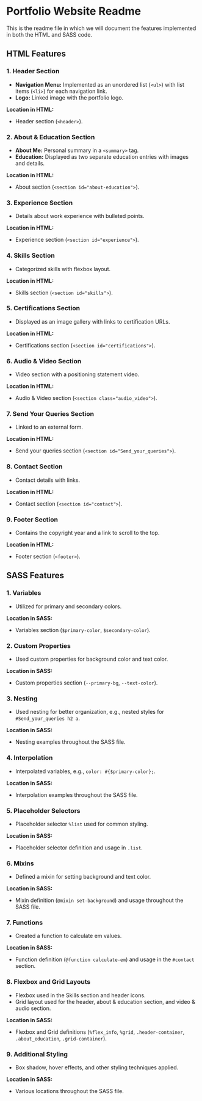 # Portfolio Website Readme

This is the readme file in which we will document the features implemented in both the HTML and SASS code.

## HTML Features

### 1. Header Section
   - **Navigation Menu:** Implemented as an unordered list (`<ul>`) with list items (`<li>`) for each navigation link.
   - **Logo:** Linked image with the portfolio logo.

   **Location in HTML:**
   - Header section (`<header>`).

### 2. About & Education Section
   - **About Me:** Personal summary in a `<summary>` tag.
   - **Education:** Displayed as two separate education entries with images and details.

   **Location in HTML:**
   - About section (`<section id="about-education">`).

### 3. Experience Section
   - Details about work experience with bulleted points.

   **Location in HTML:**
   - Experience section (`<section id="experience">`).

### 4. Skills Section
   - Categorized skills with flexbox layout.

   **Location in HTML:**
   - Skills section (`<section id="skills">`).

### 5. Certifications Section
   - Displayed as an image gallery with links to certification URLs.

   **Location in HTML:**
   - Certifications section (`<section id="certifications">`).

### 6. Audio & Video Section
   - Video section with a positioning statement video.

   **Location in HTML:**
   - Audio & Video section (`<section class="audio_video">`).

### 7. Send Your Queries Section
   - Linked to an external form.

   **Location in HTML:**
   - Send your queries section (`<section id="Send_your_queries">`).

### 8. Contact Section
   - Contact details with links.

   **Location in HTML:**
   - Contact section (`<section id="contact">`).

### 9. Footer Section
   - Contains the copyright year and a link to scroll to the top.

   **Location in HTML:**
   - Footer section (`<footer>`).

## SASS Features

### 1. Variables
   - Utilized for primary and secondary colors.

   **Location in SASS:**
   - Variables section (`$primary-color`, `$secondary-color`).

### 2. Custom Properties
   - Used custom properties for background color and text color.

   **Location in SASS:**
   - Custom properties section (`--primary-bg`, `--text-color`).

### 3. Nesting
   - Used nesting for better organization, e.g., nested styles for `#Send_your_queries h2 a`.

   **Location in SASS:**
   - Nesting examples throughout the SASS file.

### 4. Interpolation
   - Interpolated variables, e.g., `color: #{$primary-color};`.

   **Location in SASS:**
   - Interpolation examples throughout the SASS file.

### 5. Placeholder Selectors
   - Placeholder selector `%list` used for common styling.

   **Location in SASS:**
   - Placeholder selector definition and usage in `.list`.

### 6. Mixins
   - Defined a mixin for setting background and text color.

   **Location in SASS:**
   - Mixin definition (`@mixin set-background`) and usage throughout the SASS file.

### 7. Functions
   - Created a function to calculate em values.

   **Location in SASS:**
   - Function definition (`@function calculate-em`) and usage in the `#contact` section.

### 8. Flexbox and Grid Layouts
   - Flexbox used in the Skills section and header icons.
   - Grid layout used for the header, about & education section, and video & audio section.

   **Location in SASS:**
   - Flexbox and Grid definitions (`%flex_info`, `%grid`, `.header-container`, `.about_education`, `.grid-container`).

### 9. Additional Styling
   - Box shadow, hover effects, and other styling techniques applied.

   **Location in SASS:**
   - Various locations throughout the SASS file.


